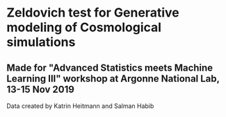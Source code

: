 # Zeldovich test for Generative modeling of Cosmological simulations
## Made for "Advanced Statistics meets Machine Learning III" workshop at Argonne National Lab, 13-15 Nov 2019

Data created by Katrin Heitmann and Salman Habib
